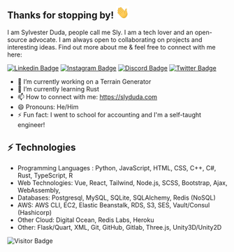 ## Thanks for stopping by! <img src="https://raw.githubusercontent.com/slyduda/slyduda/master/wave.gif" width="30px">

I am Sylvester Duda, people call me Sly. I am a tech lover and an open-source advocate. I am always open to collaborating on projects and interesting ideas. Find out more about me & feel free to connect with me here:

[![Linkedin Badge](https://img.shields.io/badge/-Sylvester_Duda-0077B5?style=flat&logo=Linkedin&logoColor=white&link=https://www.linkedin.com/in/slyduda/)](https://www.linkedin.com/in/slyduda)
[![Instagram Badge](https://img.shields.io/badge/-slyduda-e4405f?style=flate&logo=Instagram&logoColor=white&link=https://www.instagram.com/slyduda/)](https://www.instagram.com/slyduda)
[![Discord Badge](https://img.shields.io/badge/-slyduda-738ADB?style=flate&logo=Discord&logoColor=white&link=https://discordapp.com/users/341429638775701515)](https://discordapp.com/users/341429638775701515)
[![Twitter Badge](https://img.shields.io/twitter/follow/slyduda?style=social)](https://twitter.com/slyduda)

<!--
**slyduda/slyduda** is a ✨ _special_ ✨ repository because its `README.md` (this file) appears on your GitHub profile.
-->

- 🔭 I’m currently working on a Terrain Generator
- 🌱 I’m currently learning Rust
- 📫 How to connect with me: https://slyduda.com
- 😄 Pronouns: He/Him
- ⚡ Fun fact: I went to school for accounting and I'm a self-taught engineer!

## ⚡ Technologies

-	Programming Languages : Python, JavaScript, HTML, CSS, C++, C#, Rust, TypeScript, R 
-	Web Technologies: Vue, React, Tailwind, Node.js, SCSS, Bootstrap, Ajax, WebAssembly, 
-	Databases: Postgresql, MySQL, SQLite, SQLAlchemy, Redis (NoSQL) 
-	AWS: AWS CLI, EC2, Elastic Beanstalk, RDS, S3, SES, Vault/Consul (Hashicorp)
- Other Cloud: Digital Ocean, Redis Labs, Heroku 
-	Other: Flask/Quart, XML, Git, GitHub, Gitlab, Three.js, Unity3D/Unity2D

![Visitor Badge](https://visitor-badge.laobi.icu/badge?page_id=slyduda.slyduda)
